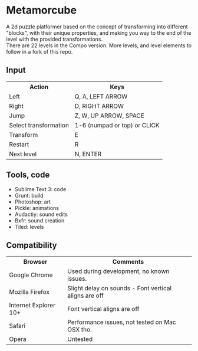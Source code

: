 # Metamorcube

A 2d puzzle platformer based on the concept of transforming into different "blocks", with their unique properties, and making you way to the end of the level with the provided transformations.  
There are 22 levels in the Compo version. More levels, and level elements to follow in a fork of this repo.

## Input

<table>
  <tr>
    <th>Action</th><th>Keys</th>
  </tr>
  <tr>
    <td>Left</td><td>Q, A, LEFT ARROW</td>
  </tr>
  <tr>
    <td>Right</td><td>D, RIGHT ARROW</td>
  </tr>
  <tr>
    <td>Jump</td><td>Z, W, UP ARROW, SPACE</td>
  </tr>
  <tr>
    <td>Select transformation</td><td>1-6 (numpad or top) or CLICK</td>
  </tr>
  <tr>
    <td>Transform</td><td>E</td>
  </tr>
  <tr>
    <td>Restart</td><td>R</td>
  </tr>
  <tr>
    <td>Next level</td><td>N, ENTER</td>
  </tr>
</table>


## Tools, code

* Sublime Text 3: code
* Grunt: build
* Photoshop: art
* Pickle: animations
* Audactiy: sound edits
* Bxfr: sound creation
* Tiled: levels

## Compatibility

<table>
  <tr>
    <th>Browser</th><th>Comments</th>
  </tr>
  <tr>
    <td>Google Chrome</td><td>Used during development, no known issues.</td>
  </tr>
  <tr>
    <td>Mozilla Firefox</td><td>Slight delay on sounds - Font vertical aligns are off</td>
  </tr>
  <tr>
    <td>Internet Explorer 10+</td><td>Font vertical aligns are off</td>
  </tr>
  <tr>
    <td>Safari</td><td>Performance issues, not tested on Mac OSX tho.</td>
  </tr>
  <tr>
    <td>Opera</td><td>Untested</td>
  </tr>
</table>
